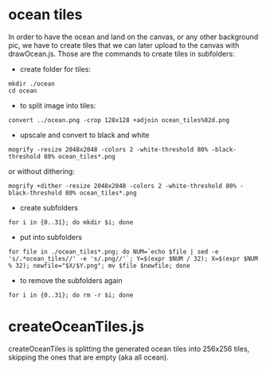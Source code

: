# ocean tiles
In order to have the ocean and land on the canvas, or any other background pic, we have to create tiles that we can later upload to the canvas with drawOcean.js.
Those are the commands to create tiles in subfolders:

- create folder for tiles:

```
mkdir ./ocean
cd ocean
```
- to split image into tiles:

```
convert ../ocean.png -crop 128x128 +adjoin ocean_tiles%02d.png
```
- upscale and convert to black and white

```
mogrify -resize 2048x2048 -colors 2 -white-threshold 80% -black-threshold 80% ocean_tiles*.png
```
or without dithering:

```
mogrify +dither -resize 2048x2048 -colors 2 -white-threshold 80% -black-threshold 80% ocean_tiles*.png
```
- create subfolders

```
for i in {0..31}; do mkdir $i; done
```
- put into subfolders

```
for file in ./ocean_tiles*.png; do NUM=`echo $file | sed -e 's/.*ocean_tiles//' -e 's/.png//'`; Y=$(expr $NUM / 32); X=$(expr $NUM % 32); newfile="$X/$Y.png"; mv $file $newfile; done
```

- to remove the subfolders again

```
for i in {0..31}; do rm -r $i; done
```

# createOceanTiles.js
createOceanTiles is splitting the generated ocean tiles into 256x256 tiles, skipping the ones that are empty (aka all ocean).
